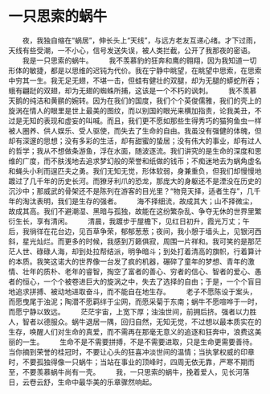 # 一只思索的蜗牛
　　夜，我独自缩在“蜗居”，伸长头上“天线”，与远方老友互递心绪。才下过雨，天线有些受潮，一不小心，信号发送失误，被人类拦截，公开了我那夜的密语。 
　　我是一只思索的蜗牛。 
　　我不羡慕豹的狂奔和鹰的翱翔，因为我知道一切形体的敏捷，都是以思维的迟钝为代价。我在宁静中眺望，在眺望中思索，在思索中穷其一生。我无足无翅，不堪一击，但蛙有健壮的双腿，却为无腿的蟒蛇所吞；蛾有翩跹的双翅，却为无翅的蜘蛛所捕，这该是一个不朽的讽刺。 
　　我不羡慕天鹅的纯洁和黄鹂的婉转。因为在我们的国度，我们个个英俊儒雅，我们的壳上的旋涡在情人的眼里是世上最美的图纹，而以别国的眼光来横加指责，论我美丑，不过是无知的表现和虚妄的叫喊。而且，我们更不愿如那些生得秀巧的猫狗鱼虫一样被人圈养、供人娱乐、受人驱使，而失去了生命的自由。我虽没有强健的体魄，但却有深邃的思想；没有多彩的生活，却有甜蜜的蛰居；没有伟大的事业，却有过人的哲学；我从不想做条游鱼，浮在水面，随波逐流。我们讲究的是生命的深度和思维的广度，而不肤浅地去追求梦幻般的荣誉和纸做的钱币；不痴迷地去为蜗角虚名和蝇头小利而逞匹夫之勇。我们无知无觉，形体软弱，身兼重负，但我们却慢慢地踱过了几千年的历史长河。而獠牙利爪的恐龙，那庞大的身躯还不是湮没在历史的沉沙中；那威武的骨架还不是陈列在游客的目光里？“物竞天择，适者生存”，几千年的淘汰表明，我们是生存的强者。 
　　海不择细流，故成其大；山不择微尘，故成其高。我们不避潮湿、黑暗与孤独，故能在这纷繁杂乱、争夺无休的世界里繁衍生长，享有清闲。 
　　清晨，我踱步于屋檐下，见红日初升，霞光万丈；午后，我徜徉在花台边，见百草争荣，郁郁葱葱；夜间，我小憩于墙头上，见银河西斜，星光灿烂。而更多的时候，我感到万籁俱寂，周围一片祥和。我可笑的是那茫茫人世、碌碌人海，却到处拉帮结派，明争暗斗；到处打着清高的旗帜，行着算计的本质。我笑这诺大的世界像一台发了疯的机器，碾碎了童年的梦想、青年的激情、壮年的质朴、老年的睿智，掏空了富者的善心、穷者的信心、智者的爱心、愚者的恒心，一个个被卷进巨大的旋涡之中，失去了选择的自由；于是，一个个盲目地追求拼搏、被动地进取奋斗，而不能自在地生存。 
　　老子不愿陈设于案头，而愿曳尾于浊泥；陶潜不愿羁绊于尘网，而愿采菊于东南；蜗牛不愿喧哗于一时，而愿宁静以致远。 
　　茫茫宇宙，上宽下厚；浊浊世间，前拥后挤。强者以力胜人，智者以德服众。蜗牛退居一隅，回归自然，无知无觉，不过想以最本质实在的生存，唤醒人们对生命的真爱，而不需再在那毫无意义的追逐和狂奔中，浪费这美丽的一生。 
　　生命不是不需要拼搏，不是不需要进取，只是生命更需要善待。当你摘到荣誉的桂冠时，不要让心头的狂喜冲淡世间的温情；当执掌权威的印章时，不要孤独得像一只蜗牛；当站在事业的顶峰时，四周无依无靠，严寒不期而至，不要羡慕蜗牛尚有一壳。 
　　我，一只思索的蜗牛，挽着爱人，见长河落日，云卷云舒，生命中最华美的乐章骤然响起。
 